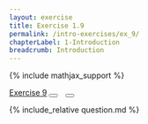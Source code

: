 ```yaml
---
layout: exercise
title: Exercise 1.9
permalink: /intro-exercises/ex_9/
chapterLabel: 1-Introduction
breadcrumb: Introduction
---
```


{% include mathjax_support %}

<div class="card">
<div class="card-header p-2">
<a href='#' class="p-2">Exercise 9</a>
<button type="button" class="btn btn-dark float-right" title="Solve this Exercise" onclick="solve('ex1.9');" href="#"><i id="ex1.9" class="fas fa-pen" style="color:white"></i></button>
<button type="button" class="btn btn-dark float-right" title="Edit this Question"  style="margin-left:10px; margin-right:10px;" onclick="upvote('ex1.9');" href="#"><i id="ex1.9" class="far fa-edit" style="color:white"></i></button>
</div>
<div class="card-body">
<p class="card-text">{% include_relative question.md %}</p>
</div>
</div>
<br>
